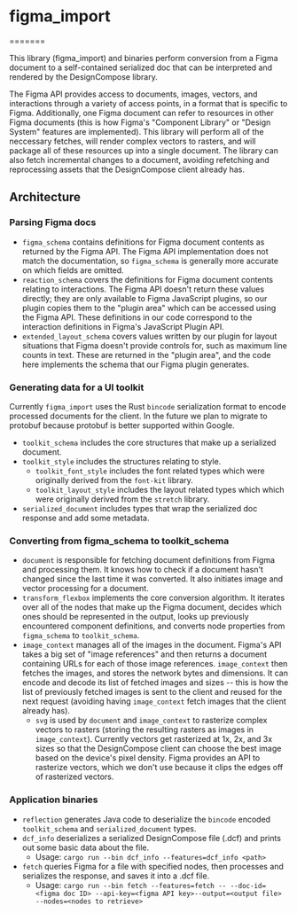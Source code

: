 # figma_import

=======

This library (figma_import) and binaries perform conversion from a Figma document to a self-contained serialized doc that can be interpreted and rendered by the DesignCompose library.

The Figma API provides access to documents, images, vectors, and interactions through a variety of access points, in a format that is specific to Figma. Additionally, one Figma document can refer to resources in other Figma documents (this is how Figma's "Component Library" or "Design System" features are implemented). This library will perform all of the neccessary fetches, will render complex vectors to rasters, and will package all of these resources up into a single document. The library can also fetch incremental changes to a document, avoiding refetching and reprocessing assets that the DesignCompose client already has.

## Architecture

### Parsing Figma docs

* `figma_schema` contains definitions for Figma document contents as returned by the Figma API. The Figma API implementation does not match the documentation, so `figma_schema` is generally more accurate on which fields are omitted.
* `reaction_schema` covers the definitions for Figma document contents relating to interactions. The Figma API doesn't return these values directly; they are only available to Figma JavaScript plugins, so our plugin copies them to the "plugin area" which can be accessed using the Figma API. These definitions in our code correspond to the interaction definitions in Figma's JavaScript Plugin API.
* `extended_layout_schema` covers values written by our plugin for layout situations that Figma doesn't provide controls for, such as maximum line counts in text. These are returned in the "plugin area", and the code here implements the schema that our Figma plugin generates.

### Generating data for a UI toolkit

Currently `figma_import` uses the Rust `bincode` serialization format to encode processed documents for the client. In the future we plan to migrate to protobuf because protobuf is better supported within Google.

* `toolkit_schema` includes the core structures that make up a serialized document.
* `toolkit_style` includes the structures relating to style.
  * `toolkit_font_style` includes the font related types which were originally derived from the `font-kit` library.
  * `toolkit_layout_style` includes the layout related types which which were originally derived from the `stretch` library.
* `serialized_document` includes types that wrap the serialized doc response and add some metadata.

### Converting from figma_schema to toolkit_schema

* `document` is responsible for fetching document definitions from Figma and processing them. It knows how to check if a document hasn't changed since the last time it was converted. It also initiates image and vector processing for a document.
* `transform_flexbox` implements the core conversion algorithm. It iterates over all of the nodes that make up the Figma document, decides which ones should be represented in the output, looks up previously encountered component definitions, and converts node properties from `figma_schema` to `toolkit_schema`.
* `image_context` manages all of the images in the document. Figma's API takes a big set of "image references" and then returns a document containing URLs for each of those image references. `image_context` then fetches the images, and stores the network bytes and dimensions. It can encode and decode its list of fetched images and sizes -- this is how the list of previously fetched images is sent to the client and reused for the next request (avoiding having `image_context` fetch images that the client already has).
  * `svg` is used by `document` and `image_context` to rasterize complex vectors to rasters (storing the resulting rasters as images in `image_context`). Currently vectors get rasterized at 1x, 2x, and 3x sizes so that the DesignCompose client can choose the best image based on the device's pixel density. Figma provides an API to rasterize vectors, which we don't use because it clips the edges off of rasterized vectors.

### Application binaries

* `reflection` generates Java code to deserialize the `bincode` encoded `toolkit_schema` and `serialized_document` types.
* `dcf_info` deserializes a serialized DesignCompose file (.dcf) and prints out some basic data about the file.
  * Usage: `cargo run --bin dcf_info --features=dcf_info <path>`
* `fetch` queries Figma for a file with specified nodes, then processes and serializes the response, and saves it into a .dcf file.
  * Usage: `cargo run --bin fetch --features=fetch -- --doc-id=<figma doc ID> --api-key=<figma API key>--output=<output file> --nodes=<nodes to retrieve>`